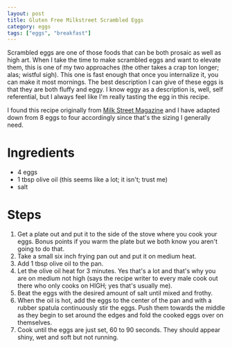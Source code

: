 ```yaml
---
layout: post
title: Gluten Free Milkstreet Scrambled Eggs
category: eggs
tags: ["eggs", "breakfast"]
---
```

Scrambled eggs are one of those foods that can be both prosaic as well as high art.  When I take the time to make scrambled eggs and want to elevate them, this is one of my two approaches (the other takes a crap ton longer; alas; wistful sigh).  This one is fast enough that once you internalize it, you can make it most mornings.  The best description I can give of these eggs is that they are both fluffy and eggy.  I know eggy as a description is, well, self referential, but I always feel like I'm really tasting the egg in this recipe.

I found this recipe originally from [Milk Street Magazine](https://www.177milkstreet.com/recipes/fluffy-olive-oil-scrambled-eggs) and I have adapted down from 8 eggs to four accordingly since that's the sizing I generally need.

# Ingredients

* 4 eggs
* 1 tbsp olive oil (this seems like a lot; it isn't; trust me)
* salt

# Steps

1.  Get a plate out and put it to the side of the stove where you cook your eggs.  Bonus points if you warm the plate but we both know you aren't going to do that.
2.  Take a small six inch frying pan out and put it on medium heat.  
3.  Add 1 tbsp olive oil to the pan.
4.  Let the olive oil heat for 3 minutes.  Yes that's a lot and that's why you are on medium not high (says the recipe writer to every male cook out there who only cooks on HIGH; yes that's usually me).
5.  Beat the eggs with the desired amount of salt until mixed and frothy.
6.  When the oil is hot, add the eggs to the center of the pan and with a rubber spatula continuously stir the eggs.  Push them towards the middle as they begin to set around the edges and fold the cooked eggs over on themselves.
7.  Cook until the eggs are just set, 60 to 90 seconds.  They should appear shiny, wet and soft but not running.  